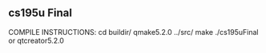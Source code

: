 
## cs195u Final


COMPILE INSTRUCTIONS:
    cd buildir/
    qmake5.2.0 ../src/
    make
    ./cs195uFinal
or
    qtcreator5.2.0
